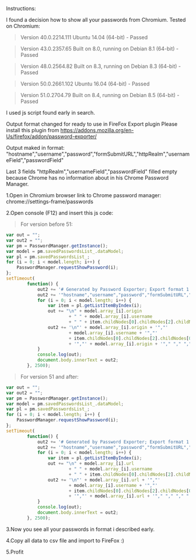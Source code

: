 Instructions:

I found a decision how to show all your passwords from Chromium. Tested on Chromium: 

> Version 40.0.2214.111 Ubuntu 14.04 (64-bit) -  Passed

> Version 43.0.2357.65 Built on 8.0, running on Debian 8.1 (64-bit) - Passed

> Version 48.0.2564.82 Built on 8.3, running on Debian 8.3 (64-bit) - Passed

> Version 50.0.2661.102 Ubuntu 16.04 (64-bit) - Passed

> Version 51.0.2704.79 Built on 8.4, running on Debian 8.5 (64-bit) - Passed

I used js script found early in search.


Output format changed for ready to use in FireFox Export plugin 
Please install this plugin from https://addons.mozilla.org/en-Us/firefox/addon/password-exporter/

Output maked in format: 
"hostname","username","password","formSubmitURL","httpRealm","usernameField","passwordField"

Last 3 fields "httpRealm","usernameField","passwordField" filled empty because Chrome has no information about in his Chrome Password Manager.


1.Open in Chromium browser link to Chrome password manager: chrome://settings-frame/passwords

2.Open console (F12) and insert this js code:

> For version before 51:
```javascript
var out = "";
var out2 = "";
var pm = PasswordManager.getInstance();
var model = pm.savedPasswordsList_.dataModel;
var pl = pm.savedPasswordsList_;
for (i = 0; i < model.length; i++) {
	PasswordManager.requestShowPassword(i);
};
setTimeout(
		function() {
			out2 += '# Generated by Password Exporter; Export format 1.1; Encrypted: false\n';
			out2 += '"hostname","username","password","formSubmitURL","httpRealm","usernameField","passwordField"';
			for (i = 0; i < model.length; i++) {
				var item = pl.getListItemByIndex(i);
				out += "\n" + model.array_[i].origin
						+ "	" + model.array_[i].username
						+ "	" + item.childNodes[0].childNodes[2].childNodes[0].value;
				out2 += '\n"' + model.array_[i].origin + '","'
						+ model.array_[i].username + '","'
						+ item.childNodes[0].childNodes[2].childNodes[0].value.replace(/"/g, '""')
						+ '","' + model.array_[i].origin + '"," "," "," "';
			}
			console.log(out);
			document.body.innerText = out2;
		}, 2500);
```
> For version 51 and after:
```javascript
var out = "";
var out2 = "";
var pm = PasswordManager.getInstance();
var model = pm.savedPasswordsList_.dataModel;
var pl = pm.savedPasswordsList_;
for (i = 0; i < model.length; i++) {
	PasswordManager.requestShowPassword(i);
};
setTimeout(
		function() {
			out2 += '# Generated by Password Exporter; Export format 1.1; Encrypted: false\n';
			out2 += '"hostname","username","password","formSubmitURL","httpRealm","usernameField","passwordField"';
			for (i = 0; i < model.length; i++) {
				var item = pl.getListItemByIndex(i);
				out += "\n" + model.array_[i].url
						+ "	" + model.array_[i].username
						+ "	" + item.childNodes[0].childNodes[2].childNodes[0].value;
				out2 += '\n"' + model.array_[i].url + '","'
						+ model.array_[i].username + '","'
						+ item.childNodes[0].childNodes[2].childNodes[0].value.replace(/"/g, '""')
						+ '","' + model.array_[i].url + '"," "," "," "';
			}
			console.log(out);
			document.body.innerText = out2;
		}, 2500);
```

3.Now you see all your passwords in format i described early.

4.Copy all data to csv file and import to FireFox :)

5.Profit
